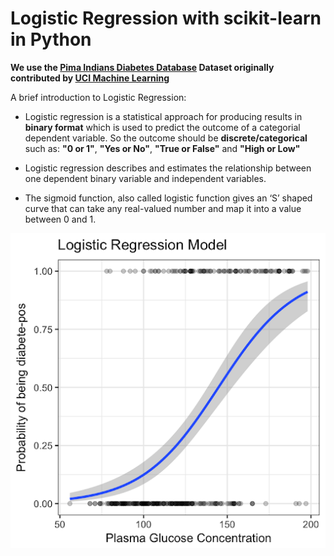 # Logistic Regression with scikit-learn in Python

**We use the <a href="https://www.kaggle.com/uciml/pima-indians-diabetes-database">Pima Indians Diabetes Database</a> Dataset originally contributed by <a href="https://archive.ics.uci.edu/ml/index.php">UCI Machine Learning</a>**

A brief introduction to Logistic Regression:

- Logistic regression is a statistical approach for producing results in **binary format** which is used to predict the outcome of a categorial dependent variable. So the outcome should be **discrete/categorical** such as:
**"0 or 1"**,
**"Yes or No"**,
**"True or False"** and
**"High or Low"**

- Logistic regression describes and estimates the relationship between one dependent binary variable and independent variables.

- The sigmoid function, also called logistic function gives an ‘S’ shaped curve that can take any real-valued number and map it into a value between 0 and 1.

![](images/logistic_S_curve.png)
